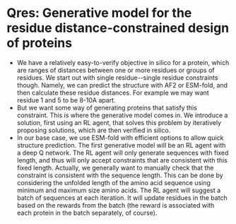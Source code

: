 # Qres: Generative model for the residue distance-constrained design of proteins

- We have a relatively easy-to-verify objective in silico for a protein, which
are ranges of distances between one or more residues or groups of residues. We
start out with single residue--single residue constraints though. Namely, we can
predict the structure with AF2 or ESM-fold, and then calculate these residue
distances. For example we may want residue 1 and 5 to be 8-10A apart.
- But we want some way of generating proteins that satisfy this constraint. This
is where the generative model comes in. We introduce a solution, first using an
RL agent, that solves this problem by iteratively
proposing solutions, which are then verified in silico.
- In our base case, we use ESM-fold with efficient options to allow quick
structure prediction. The first generative model will be an RL agent with a deep
Q network. The RL agent will only generate sequences with fixed length, and thus
will only accept constraints that are consistent with this fixed length.
Actually, we generally want to manually check that the constraint is consistent
with the sequence length. This can be done by considering the unfolded length of
the amino acid sequence using minimum and maximum size amino acids. The RL agent
will suggest a batch of sequences at each iteration. It will update residues in
the batch based on the rewards from the batch (the reward is associated with
each protein in the batch separately, of course).

